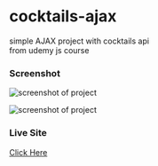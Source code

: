 # cocktails-ajax

simple AJAX project with cocktails api </br>
from udemy js course

### Screenshot

![screenshot of project](./images/screenshot-1.png)

![screenshot of project](./images/screenshot-2.png)

### Live Site

[Click Here](https://glittery-haupia-1e4018.netlify.app/)

